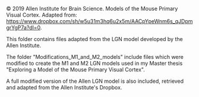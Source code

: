 © 2019 Allen Institute for Brain Science. Models of the Mouse Primary Visual Cortex. 
Adapted from: https://www.dropbox.com/sh/w5u31m3hq6u2x5m/AACpYpeWnm6s_qJDpmgrYgP7a?dl=0.


This folder contains files adapted from the LGN model developed by the Allen Institute.   

The folder "Modifications_M1_and_M2_models" include files which were modified to create the M1 and M2 LGN models 
used in my Master thesis "Exploring a Model of the Mouse Primary Visual Cortex". 

A full modified version of the Allen LGN model is also included, retrieved and adapted from the Allen Institute's Dropbox. 
